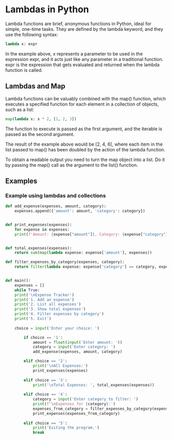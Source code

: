 # Lambdas in Python

Lambda functions are brief, anonymous functions in Python, ideal for simple, one-time tasks. They are defined by the 
lambda keyword, and they use the following syntax:

```Python
lambda x: expr
```

In the example above, x represents a parameter to be used in the expression expr, and it acts just like any parameter 
in a traditional function. expr is the expression that gets evaluated and returned when the lambda function is called.

## Lambdas and Map

Lambda functions can be valuably combined with the map() function, which executes a specified function for each 
element in a collection of objects, such as a list:

```Python
map(lambda x: x * 2, [1, 2, 3])
```

The function to execute is passed as the first argument, and the iterable is passed as the second argument.

The result of the example above would be [2, 4, 6], where each item in the list passed to map() has been doubled by 
the action of the lambda function.

To obtain a readable output you need to turn the map object into a list. Do it by passing the map() call as the 
argument to the list() function.

## Examples

### Example using lambdas and collections

```Python
def add_expense(expenses, amount, category):
    expenses.append({'amount': amount, 'category': category})


def print_expenses(expenses):
    for expense in expenses:
    print(f'Amount: {expense["amount"]}, Category: {expense["category"]}')


def total_expenses(expenses):
    return sum(map(lambda expense: expense['amount'], expenses))

def filter_expenses_by_category(expenses, category):
    return filter(lambda expense: expense['category'] == category, expenses)


def main():
    expenses = []
    while True:
    print('\nExpense Tracker')
    print('1. Add an expense')
    print('2. List all expenses')
    print('3. Show total expenses')
    print('4. Filter expenses by category')
    print('5. Exit')
    
    choice = input('Enter your choice: ')

        if choice == '1':
            amount = float(input('Enter amount: '))
            category = input('Enter category: ')
            add_expense(expenses, amount, category)

        elif choice == '2':
            print('\nAll Expenses:')
            print_expenses(expenses)
    
        elif choice == '3':
            print('\nTotal Expenses: ', total_expenses(expenses))
    
        elif choice == '4':
            category = input('Enter category to filter: ')
            print(f'\nExpenses for {category}:')
            expenses_from_category = filter_expenses_by_category(expenses, category)
            print_expenses(expenses_from_category)
    
        elif choice == '5':
            print('Exiting the program.')
            break
```